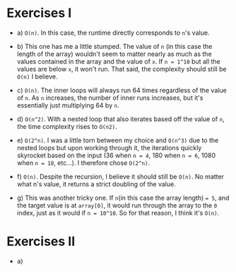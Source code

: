 # Exercises I

* a) `O(n)`. In this case, the runtime directly corresponds to `n`'s value.

* b) This one has me a little stumped. The value of `n` (in this case the length of the array) wouldn't seem to matter nearly as much as the values contained in the array and the value of `x`. If `n = 1^10` but all the values are below `x`, it won't run. That said, the complexity should still be `O(n)` I believe.

* c) `O(n)`. The inner loops will always run 64 times regardless of the value of `n`. As `n` increases, the number of inner runs increases, but it's essentially just multiplying 64 by `n`. 

* d) `O(n^2)`. With a nested loop that also iterates based off the value of `n`, the time complexity rises to `O(n2)`.

* e) `O(2^n)`. I was a little torn between my choice and `O(n^3)` due to the nested loops but upon working through it, the iterations quickly skyrocket based on the input (36 when `n = 4`, 180 when `n = 6`, 1080 when `n = 10`, etc...). I therefore chose `O(2^n)`.

* f) `O(n)`. Despite the recursion, I believe it should still be `O(n)`. No matter what n's value, it returns a strict doubling of the value. 

* g) This was another tricky one. If `n`(in this case the array length) `= 5`, and the target value is at `array[0]`, it would run through the array to the `0` index, just as it would if `n = 10^10`. So for that reason, I think it's `O(n)`.

# Exercises II 

* a) 